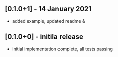 ## [0.1.0+1] - 14 January 2021

* added example, updated readme &

## [0.1.0+0] - initila release

* initial implementation complete, all tests passing